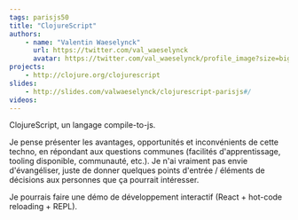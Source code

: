 ```yaml
---
tags: parisjs50
title: "ClojureScript"
authors:
    - name: "Valentin Waeselynck"
      url: https://twitter.com/val_waeselynck
      avatar: https://twitter.com/val_waeselynck/profile_image?size=bigger
projects:
    - http://clojure.org/clojurescript
slides:
    - http://slides.com/valwaeselynck/clojurescript-parisjs#/
videos:
---
```

ClojureScript, un langage compile-to-js.

Je pense présenter les avantages, opportunités et inconvénients de cette techno, en répondant aux questions communes (facilités d'apprentissage, tooling disponible, communauté, etc.). Je n'ai vraiment pas envie d'évangéliser, juste de donner quelques points d'entrée / éléments de décisions aux personnes que ça pourrait intéresser.

Je pourrais faire une démo de développement interactif (React + hot-code reloading + REPL).
